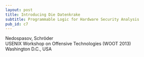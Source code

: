 ```yaml
---
layout: post
title: Introducing Die Datenkrake
subtitle: Programmable Logic for Hardware Security Analysis
pub_id: c7
---
```


Nedospasov, Schröder  
USENIX Workshop on Offensive Technologies (WOOT 2013)  
Washington D.C., USA
